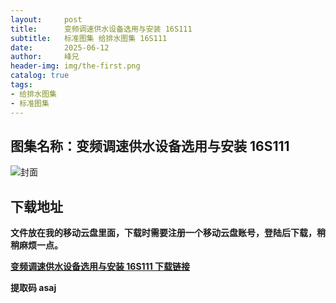 ```yaml
---
layout:     post
title:      变频调速供水设备选用与安装 16S111
subtitle:   标准图集 给排水图集 16S111
date:       2025-06-12
author:     峰兄
header-img: img/the-first.png
catalog: true
tags:
- 给排水图集
- 标准图集
---
```

## 图集名称：变频调速供水设备选用与安装 16S111
![封面](https://pic1.imgdb.cn/item/684ac6c658cb8da5c848a0bd.jpg)


## 下载地址 ##
**文件放在我的移动云盘里面，下载时需要注册一个移动云盘账号，登陆后下载，稍稍麻烦一点。**  
  
[**变频调速供水设备选用与安装 16S111 下载链接**](https://caiyun.139.com/w/i/2nQQSTGZ8g1jo)


**提取码 asaj**

